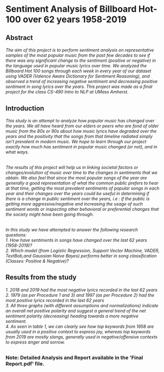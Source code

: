 # Sentiment Analysis of Billboard Hot-100 over 62 years 1958-2019 

## Abstract
###### The aim of this project is to perform sentiment analysis on representative samples of the most popular music from the past few decades to see if there was any significant change to the sentiment (positive or negative) in the language used in popular music lyrics over time. We analyzed the Billboard Hot 100 songs through each week in every year of our dataset using VADER (Valence Aware Dictionary for Sentiment Reasoning), and observed a trend of increasing negative sentiment and decreasing positive sentiment in song lyrics over the years. This project was made as a final project for the class CS-490 Intro to NLP at UMass Amherst.

## Introduction
###### This study is an attempt to analyze how popular music has changed over the years. We all have heard from our elders or peers who are fond of older music from the 80s or 90s about how music lyrics have degraded over the years and the positivity that the songs from that timeline radiated simply isn’t prevalent in modern music. We hope to learn through our project exactly how much has sentiment in popular music changed (or not), and in what ways.

###### The results of this project will help us in linking societal factors or changes/evolution of music over time to the changes in sentiments that we obtain. We also feel that since the most popular songs of the year are generally a good representation of what the common public prefers to hear at that time, getting the most prevalent sentiments of popular songs in each year and their changes over the years could be useful in determining if there is a change in public sentiment over the years, i.e : if the public is getting more aggressive/negative and increasing the usage of such sentiment words or inspecting other behavioral or preferential changes that the society might have been going through.

###### In this study we have attempted to answer the following research questions: <br/> 1. How have sentiments in songs have changed over the last 62 years (1958-2019)? <br/> 2. Which model (from Logistic Regression, Support Vector Machine, VADER, TextBob,and Gaussian Naive Bayes) performs better in song classification (Classes: Positive & Negative)?

## Results from the study
###### 1. 2018 and 2019 had the most negative lyrics recorded in the last 62 years <br/> 2. 1979 (as per Procedure 1 and 3) and 1997 (as per Procedure 2) had the most positive lyrics recorded in the last 62 years <br/> 3. All three graphs (with different assumptions and normalizations) indicate an overall net positive polarity and suggest a general trend of the net sentiment polarity (decreasing) heading towards a more negative sentiment. <br/> 4. As seen in table 1, we can clearly see how top keywords from 1958 are usually used in a positive context to express joy, whereas top keywords from 2019 are mostly slangs, generally used in negative/offensive contexts to express anger and sorrow.

### Note: Detailed Analysis and Report available in the 'Final Report.pdf' file.
